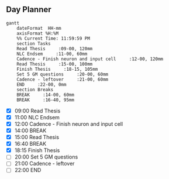 ## Day Planner
```mermaid
gantt
    dateFormat  HH-mm
    axisFormat %H:%M
    %% Current Time: 11:59:59 PM
    section Tasks
    Read Thesis     :09-00, 120mm
    NLC Endsem     :11-00, 60mm
    Cadence - Finish neuron and input cell     :12-00, 120mm
    Read Thesis     :15-00, 100mm
    Finish Thesis     :18-15, 105mm
    Set 5 GM questions     :20-00, 60mm
    Cadence - leftover     :21-00, 60mm
    END     :22-00, 0mm
    section Breaks
    BREAK     :14-00, 60mm
    BREAK     :16-40, 95mm
```

- [x] 09:00 Read Thesis
- [x] 11:00 NLC Endsem
- [x] 12:00 Cadence - Finish neuron and input cell
- [x] 14:00 BREAK
- [x] 15:00 Read Thesis
- [x] 16:40 BREAK
- [x] 18:15 Finish Thesis
- [ ] 20:00 Set 5 GM questions
- [ ] 21:00 Cadence - leftover
- [ ] 22:00 END